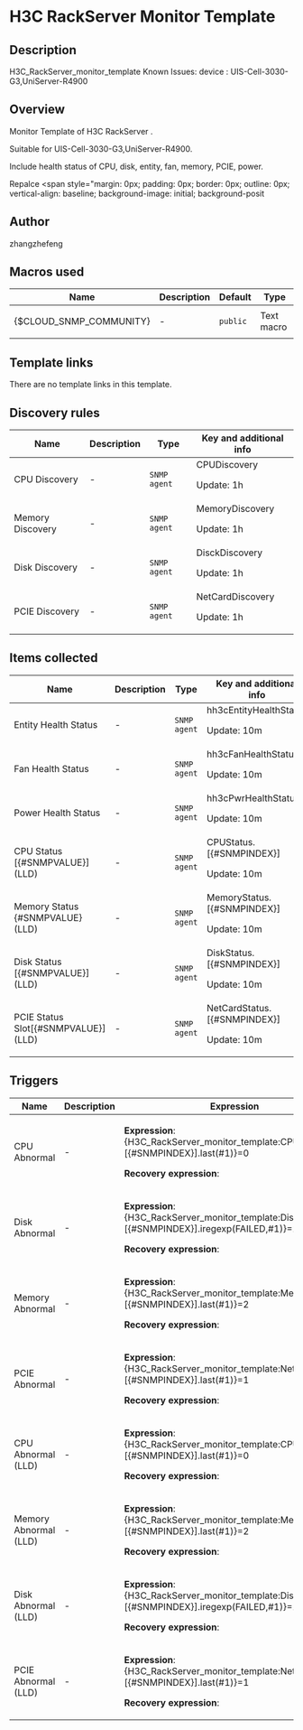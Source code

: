 # H3C RackServer Monitor Template

## Description

H3C_RackServer_monitor_template Known Issues: device : UIS-Cell-3030-G3,UniServer-R4900

## Overview

Monitor Template of H3C RackServer .


Suitable for UIS-Cell-3030-G3,UniServer-R4900.


Include health status of CPU, disk, entity, fan, memory, PCIE, power.


Repalce <span style="margin: 0px; padding: 0px; border: 0px; outline: 0px; vertical-align: baseline; background-image: initial; background-posit

## Author

zhangzhefeng

## Macros used

|Name|Description|Default|Type|
|----|-----------|-------|----|
|{$CLOUD_SNMP_COMMUNITY}|<p>-</p>|`public`|Text macro|
## Template links

There are no template links in this template.

## Discovery rules

|Name|Description|Type|Key and additional info|
|----|-----------|----|----|
|CPU Discovery|<p>-</p>|`SNMP agent`|CPUDiscovery<p>Update: 1h</p>|
|Memory Discovery|<p>-</p>|`SNMP agent`|MemoryDiscovery<p>Update: 1h</p>|
|Disk Discovery|<p>-</p>|`SNMP agent`|DisckDiscovery<p>Update: 1h</p>|
|PCIE Discovery|<p>-</p>|`SNMP agent`|NetCardDiscovery<p>Update: 1h</p>|
## Items collected

|Name|Description|Type|Key and additional info|
|----|-----------|----|----|
|Entity Health Status|<p>-</p>|`SNMP agent`|hh3cEntityHealthStatus<p>Update: 10m</p>|
|Fan Health Status|<p>-</p>|`SNMP agent`|hh3cFanHealthStatus<p>Update: 10m</p>|
|Power Health Status|<p>-</p>|`SNMP agent`|hh3cPwrHealthStatus<p>Update: 10m</p>|
|CPU Status [{#SNMPVALUE}] (LLD)|<p>-</p>|`SNMP agent`|CPUStatus.[{#SNMPINDEX}]<p>Update: 10m</p>|
|Memory  Status {#SNMPVALUE} (LLD)|<p>-</p>|`SNMP agent`|MemoryStatus.[{#SNMPINDEX}]<p>Update: 10m</p>|
|Disk Status [{#SNMPVALUE}] (LLD)|<p>-</p>|`SNMP agent`|DiskStatus.[{#SNMPINDEX}]<p>Update: 10m</p>|
|PCIE Status Slot[{#SNMPVALUE}] (LLD)|<p>-</p>|`SNMP agent`|NetCardStatus.[{#SNMPINDEX}]<p>Update: 10m</p>|
## Triggers

|Name|Description|Expression|Priority|
|----|-----------|----------|--------|
|CPU Abnormal|<p>-</p>|<p>**Expression**: {H3C_RackServer_monitor_template:CPUStatus.[{#SNMPINDEX}].last(#1)}=0</p><p>**Recovery expression**: </p>|high|
|Disk Abnormal|<p>-</p>|<p>**Expression**: {H3C_RackServer_monitor_template:DiskStatus.[{#SNMPINDEX}].iregexp(FAILED,#1)}=1</p><p>**Recovery expression**: </p>|high|
|Memory  Abnormal|<p>-</p>|<p>**Expression**: {H3C_RackServer_monitor_template:MemoryStatus.[{#SNMPINDEX}].last(#1)}=2</p><p>**Recovery expression**: </p>|high|
|PCIE Abnormal|<p>-</p>|<p>**Expression**: {H3C_RackServer_monitor_template:NetCardStatus.[{#SNMPINDEX}].last(#1)}=1</p><p>**Recovery expression**: </p>|high|
|CPU Abnormal (LLD)|<p>-</p>|<p>**Expression**: {H3C_RackServer_monitor_template:CPUStatus.[{#SNMPINDEX}].last(#1)}=0</p><p>**Recovery expression**: </p>|high|
|Memory  Abnormal (LLD)|<p>-</p>|<p>**Expression**: {H3C_RackServer_monitor_template:MemoryStatus.[{#SNMPINDEX}].last(#1)}=2</p><p>**Recovery expression**: </p>|high|
|Disk Abnormal (LLD)|<p>-</p>|<p>**Expression**: {H3C_RackServer_monitor_template:DiskStatus.[{#SNMPINDEX}].iregexp(FAILED,#1)}=1</p><p>**Recovery expression**: </p>|high|
|PCIE Abnormal (LLD)|<p>-</p>|<p>**Expression**: {H3C_RackServer_monitor_template:NetCardStatus.[{#SNMPINDEX}].last(#1)}=1</p><p>**Recovery expression**: </p>|high|
